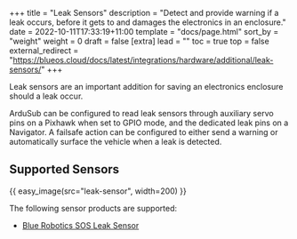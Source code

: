 +++
title = "Leak Sensors"
description = "Detect and provide warning if a leak occurs, before it gets to and damages the electronics in an enclosure."
date = 2022-10-11T17:33:19+11:00
template = "docs/page.html"
sort_by = "weight"
weight = 0
draft = false
[extra]
lead = ""
toc = true
top = false
external_redirect = "https://blueos.cloud/docs/latest/integrations/hardware/additional/leak-sensors/"
+++

Leak sensors are an important addition for saving an electronics enclosure should a leak occur.

ArduSub can be configured to read leak sensors through auxiliary servo pins on a Pixhawk when set to GPIO mode, and the dedicated leak pins on a Navigator. A failsafe action can be configured to either send a warning or automatically surface the vehicle when a leak is detected.

## Supported Sensors

{{ easy_image(src="leak-sensor", width=200) }}

The following sensor products are supported:

* [Blue Robotics SOS Leak Sensor](https://bluerobotics.com/store/sensors-sonars-cameras/leak-sensor/sos-leak-sensor/)
